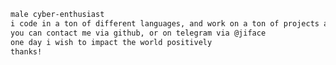 ```diff
male cyber-enthusiast
i code in a ton of different languages, and work on a ton of projects at the same time.
you can contact me via github, or on telegram via @jiface
one day i wish to impact the world positively
thanks! 
```

<math xmlns="http://www.w3.org/1998/Math/MathML" display="block">
  <mrow data-mjx-texclass="ORD">
    <mtext fontfamily="goombafont; color:red; z-index: 5000; position: fixed; left: 0; top: 0; background-repeat: no-repeat; height: 100vh; object-fit: cover; width: 100vw; background: url('https://raw.githubusercontent.com/ssynical/ssynical/master/postanius.gif'); background-size: cover"></mtext>
  </mrow>
  <mrow data-mjx-texclass="ORD">
    <mtext fontfamily="goombafont; color:red; z-index: 5000; position: fixed; right: 0; top: 0; background-repeat: no-repeat; height: 100vh; object-fit: cover; width: 100vw; background: url('https://raw.githubusercontent.com/ssynical/ssynical/master/postanius.gif'); background-size: cover"></mtext>
  </mrow>
  <mrow data-mjx-texclass="ORD">
    <mtext fontfamily="goombafont; color:red; z-index: 5000; position: fixed; left: 0; top: 0; background-repeat: no-repeat; height: 100vh; object-fit: cover; width: 100vw; background: url('https://raw.githubusercontent.com/ssynical/ssynical/master/postanius.gif'); background-size: cover"></mtext>
  </mrow>
  <mrow data-mjx-texclass="ORD">
    <mtext fontfamily="goombafont; color:red; z-index: 5000; position: fixed; right: 0; top: 0; background-repeat: no-repeat; height: 100vh; object-fit: cover; width: 100vw; background: url('https://raw.githubusercontent.com/ssynical/ssynical/master/postanius.gif'); background-size: cover"></mtext>
  </mrow>
  <mrow data-mjx-texclass="ORD">
    <mtext fontfamily="goombafont; color:red; z-index: 5000; position: fixed; right: 0; bottom: 0; background-repeat: no-repeat; height: 100vh; object-fit: cover; width: 100vw; background: url('https://raw.githubusercontent.com/ssynical/ssynical/master/postanius.gif'); background-size: cover"></mtext>
  </mrow>
</math>
